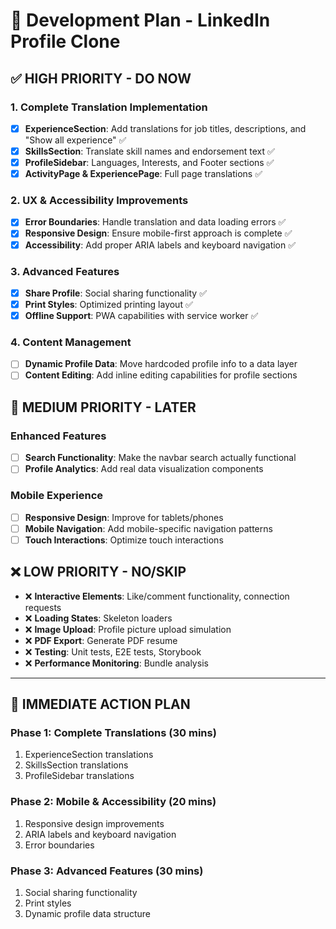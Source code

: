 # 🚀 Development Plan - LinkedIn Profile Clone

## ✅ **HIGH PRIORITY - DO NOW**

### **1. Complete Translation Implementation**

- [x] **ExperienceSection**: Add translations for job titles, descriptions, and "Show all experience" ✅
- [x] **SkillsSection**: Translate skill names and endorsement text ✅
- [x] **ProfileSidebar**: Languages, Interests, and Footer sections ✅
- [x] **ActivityPage & ExperiencePage**: Full page translations ✅

### **2. UX & Accessibility Improvements**

- [x] **Error Boundaries**: Handle translation and data loading errors ✅
- [x] **Responsive Design**: Ensure mobile-first approach is complete ✅
- [x] **Accessibility**: Add proper ARIA labels and keyboard navigation ✅

### **3. Advanced Features**

- [x] **Share Profile**: Social sharing functionality ✅
- [x] **Print Styles**: Optimized printing layout ✅
- [x] **Offline Support**: PWA capabilities with service worker ✅

### **4. Content Management**

- [ ] **Dynamic Profile Data**: Move hardcoded profile info to a data layer
- [ ] **Content Editing**: Add inline editing capabilities for profile sections

## 🔄 **MEDIUM PRIORITY - LATER**

### **Enhanced Features**

- [ ] **Search Functionality**: Make the navbar search actually functional
- [ ] **Profile Analytics**: Add real data visualization components

### **Mobile Experience**

- [ ] **Responsive Design**: Improve for tablets/phones
- [ ] **Mobile Navigation**: Add mobile-specific navigation patterns
- [ ] **Touch Interactions**: Optimize touch interactions

## ❌ **LOW PRIORITY - NO/SKIP**

- ❌ **Interactive Elements**: Like/comment functionality, connection requests
- ❌ **Loading States**: Skeleton loaders
- ❌ **Image Upload**: Profile picture upload simulation
- ❌ **PDF Export**: Generate PDF resume
- ❌ **Testing**: Unit tests, E2E tests, Storybook
- ❌ **Performance Monitoring**: Bundle analysis

---

## 🎯 **IMMEDIATE ACTION PLAN**

### **Phase 1: Complete Translations (30 mins)**

1. ExperienceSection translations
2. SkillsSection translations
3. ProfileSidebar translations

### **Phase 2: Mobile & Accessibility (20 mins)**

1. Responsive design improvements
2. ARIA labels and keyboard navigation
3. Error boundaries

### **Phase 3: Advanced Features (30 mins)**

1. Social sharing functionality
2. Print styles
3. Dynamic profile data structure

